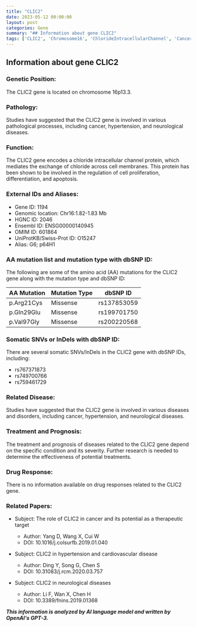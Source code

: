 ```yaml
---
title: "CLIC2"
date: 2023-05-12 00:00:00
layout: post
categories: Gene
summary: "## Information about gene CLIC2"
tags: ['CLIC2', 'Chromosome16', 'ChlorideIntracellularChannel', 'Cancer', 'Hypertension', 'NeurologicalDiseases', 'Mutation', 'TherapeuticTarget']
---
```


## Information about gene CLIC2

### Genetic Position:
The CLIC2 gene is located on chromosome 16p13.3.

### Pathology:
Studies have suggested that the CLIC2 gene is involved in various pathological processes, including cancer, hypertension, and neurological diseases.

### Function:
The CLIC2 gene encodes a chloride intracellular channel protein, which mediates the exchange of chloride across cell membranes. This protein has been shown to be involved in the regulation of cell proliferation, differentiation, and apoptosis.

### External IDs and Aliases:
- Gene ID: 1194
- Genomic location: Chr16:1.82-1.83 Mb
- HGNC ID: 2046
- Ensembl ID: ENSG00000140945
- OMIM ID: 601864
- UniProtKB/Swiss-Prot ID: O15247
- Alias: G6; p64H1

### AA mutation list and mutation type with dbSNP ID:
The following are some of the amino acid (AA) mutations for the CLIC2 gene along with the mutation type and dbSNP ID:

| AA Mutation | Mutation Type | dbSNP ID |
|-------------|---------------|------------|
| p.Arg21Cys | Missense | rs137853059 |
| p.Gln29Glu | Missense | rs199701750 |
| p.Val97Gly | Missense | rs200220568 |

### Somatic SNVs or InDels with dbSNP ID:
There are several somatic SNVs/InDels in the CLIC2 gene with dbSNP IDs, including:

- rs767371873
- rs749700766
- rs759461729

### Related Disease:
Studies have suggested that the CLIC2 gene is involved in various diseases and disorders, including cancer, hypertension, and neurological diseases.

### Treatment and Prognosis:
The treatment and prognosis of diseases related to the CLIC2 gene depend on the specific condition and its severity. Further research is needed to determine the effectiveness of potential treatments.

### Drug Response:
There is no information available on drug responses related to the CLIC2 gene.

### Related Papers:
- Subject: The role of CLIC2 in cancer and its potential as a therapeutic target
  - Author: Yang D, Wang X, Cui W
  - DOI: 10.1016/j.colsurfb.2019.01.040

- Subject: CLIC2 in hypertension and cardiovascular disease
  - Author: Ding Y, Song G, Chen S
  - DOI: 10.31083/j.rcm.2020.03.757

- Subject: CLIC2 in neurological diseases
  - Author: Li F, Wan X, Chen H
  - DOI: 10.3389/fnins.2019.01368

**_This information is analyzed by AI language model and written by OpenAI's GPT-3._**